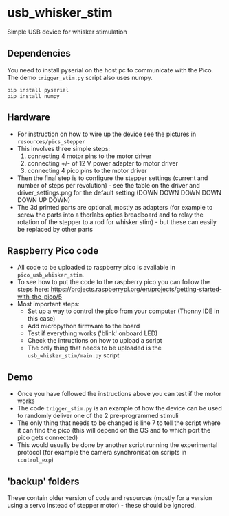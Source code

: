 # usb_whisker_stim
Simple USB device for whisker stimulation

## Dependencies

You need to install pyserial on the host pc to communicate with the Pico. The demo `trigger_stim.py` script also uses numpy.
```
pip install pyserial
pip install numpy
```

## Hardware
- For instruction on how to wire up the device see the pictures in `resources/pics_stepper`
- This involves three simple steps:
    1) connecting 4 motor pins to the motor driver
    2) connecting +/- of 12 V power adapter to motor driver
    3) connecting 4 pico pins to the motor driver
- Then the final step is to configure the stepper settings (current and number of steps per revolution) - see the table on the driver and driver_settings.png for the default setting (DOWN DOWN DOWN DOWN DOWN UP DOWN)
- The 3d printed parts are optional, mostly as adapters (for example to screw the parts into a thorlabs optics breadboard and to relay the rotation of the stepper to a rod for whisker stim) - but these can easily be replaced by other parts

## Raspberry Pico code
- All code to be uploaded to raspberry pico is available in `pico_usb_whisker_stim`.
- To see how to put the code to the raspberry pico you can follow the steps here: https://projects.raspberrypi.org/en/projects/getting-started-with-the-pico/5 
- Most important steps:
    - Set up a way to control the pico from your computer (Thonny IDE in this case)
    - Add micropython firmware to the board
    - Test if everything works ('blink' onboard LED)
    - Check the intructions on how to upload a script
    - The only thing that needs to be uploaded is the `usb_whisker_stim/main.py` script

## Demo
- Once you have followed the instructions above you can test if the motor works
- The code `trigger_stim.py` is an example of how the device can be used to randomly deliver one of the 2 pre-programmed stimuli
- The only thing that needs to be changed is line 7 to tell the script where it can find the pico (this will depend on the OS and to which port the pico gets connected)
- This would usually be done by another script running the experimental protocol (for example the camera synchronisation scripts in `control_exp`)

## 'backup' folders
These contain older version of code and resources (mostly for a version using a servo instead of stepper motor) - these should be ignored.